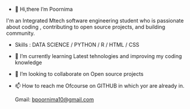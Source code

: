 - 👋 Hi,there I’m Poornima

I'm an Integrated Mtech software engineering student who is passionate about coding , contributing to open source projects, and building community. 

- Skills :  DATA SCIENCE / PYTHON / R  / HTML / CSS 

- 🌱 I’m currently learning  Latest tehnologies and improving my coding knowledge
- 💞️ I’m looking to collaborate on Open source projects
- 📫 How to reach me Ofcourse on GITHUB in which yor are already in.

   Gmail: bpoornima10@gmail.com

<!---
PoornimaBhaskar/PoornimaBhaskar is a ✨ special ✨ repository because its `README.md` (this file) appears on your GitHub profile.
You can click the Preview link to take a look at your changes.
--->
